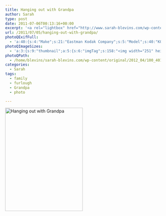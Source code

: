 ```yaml
---
title: Hanging out with Grandpa
author: Sarah
type: post
date: 2011-07-06T00:13:16+00:00
excerpt: '<a rel="lightbox" href="http://www.sarah-blevins.com/wp-content/main/2012_04/100_4014.jpg" title="Hanging out with Grandpa"><img width="251" height="335" alt="Hanging out with Grandpa" src="http://www.sarah-blevins.com/wp-content/thumbnail/2012_04/100_4014.jpg" class="photoQexcerpt photoQLinkImg" /></a>'
url: /2011/07/05/hanging-out-with-grandpa/
photoQExifFull:
  - 'a:40:{s:4:"Make";s:21:"Eastman Kodak Company";s:5:"Model";s:40:"KODAK EASYSHARE C813 ZOOM DIGITAL CAMERA";s:11:"Orientation";s:17:"1: Normal (0 deg)";s:11:"xResolution";s:3:"480";s:11:"yResolution";s:3:"480";s:14:"ResolutionUnit";s:4:"Inch";s:8:"Software";s:15:"QuickTime 7.6.6";s:8:"DateTime";s:19:"2011:07:07 20:36:44";s:12:"HostComputer";s:15:"Mac OS X 10.6.7";s:12:"ExposureTime";s:8:"1/64 sec";s:7:"FNumber";s:5:"f/2.7";s:15:"ExposureProgram";s:7:"Program";s:15:"ISOSpeedRatings";s:3:"200";s:11:"ExifVersion";s:11:"version 2.2";s:16:"DateTimeOriginal";s:19:"2011:07:05 17:13:16";s:17:"DateTimedigitized";s:19:"2011:07:05 17:13:16";s:17:"ShutterSpeedValue";s:8:"1/63 sec";s:13:"ApertureValue";s:5:"f/2.7";s:17:"ExposureBiasValue";s:4:"0 EV";s:16:"MaxApertureValue";s:5:"f/2.7";s:12:"MeteringMode";s:13:"Multi-Segment";s:11:"LightSource";s:15:"Unknown or Auto";s:5:"Flash";s:18:"Red Eye, Auto-Mode";s:11:"FocalLength";s:4:"6 mm";s:15:"FlashPixVersion";s:9:"version 1";s:10:"ColorSpace";s:4:"sRGB";s:14:"ExifImageWidth";s:11:"3296 pixels";s:15:"ExifImageHeight";s:11:"2472 pixels";s:13:"ExposureIndex";s:3:"200";s:13:"SensingMethod";s:35:"Unknown: One Chip Color Area Sensor";s:10:"FileSource";s:20:"Digital Still Camera";s:9:"SceneType";s:21:"Directly Photographed";s:12:"ExposureMode";s:1:"0";s:12:"WhiteBalance";s:1:"0";s:16:"DigitalZoomRatio";s:1:"0";s:16:"SceneCaptureMode";s:1:"0";s:8:"Contrast";s:1:"0";s:10:"Saturation";s:1:"0";s:9:"Sharpness";s:1:"0";s:20:"FocalLength35mmEquiv";s:0:"";}'
photoQImageSizes:
  - 'a:3:{s:9:"thumbnail";a:5:{s:6:"imgTag";s:158:"<img width="251" height="335" alt="Hanging out with Grandpa" src="http://www.sarah-blevins.com/wp-content/thumbnail/2012_04/100_4014.jpg" class="PhotoQImg" />";s:6:"imgUrl";s:70:"http://www.sarah-blevins.com/wp-content/thumbnail/2012_04/100_4014.jpg";s:7:"imgPath";s:73:"/home/blevins/sarah-blevins.com/wp-content/thumbnail/2012_04/100_4014.jpg";s:8:"imgWidth";s:3:"251";s:9:"imgHeight";s:3:"335";}s:4:"main";a:5:{s:6:"imgTag";s:153:"<img width="394" height="525" alt="Hanging out with Grandpa" src="http://www.sarah-blevins.com/wp-content/main/2012_04/100_4014.jpg" class="PhotoQImg" />";s:6:"imgUrl";s:65:"http://www.sarah-blevins.com/wp-content/main/2012_04/100_4014.jpg";s:7:"imgPath";s:68:"/home/blevins/sarah-blevins.com/wp-content/main/2012_04/100_4014.jpg";s:8:"imgWidth";s:3:"394";s:9:"imgHeight";s:3:"525";}s:8:"original";a:5:{s:6:"imgTag";s:159:"<img width="2472" height="3296" alt="Hanging out with Grandpa" src="http://www.sarah-blevins.com/wp-content/original/2012_04/100_4014.jpg" class="PhotoQImg" />";s:6:"imgUrl";s:69:"http://www.sarah-blevins.com/wp-content/original/2012_04/100_4014.jpg";s:7:"imgPath";s:72:"/home/blevins/sarah-blevins.com/wp-content/original/2012_04/100_4014.jpg";s:8:"imgWidth";s:4:"2472";s:9:"imgHeight";s:4:"3296";}}'
photoQPath:
  - /home/blevins/sarah-blevins.com/wp-content/original/2012_04/100_4014.jpg
categories:
  - Sarah
tags:
  - family
  - furlough
  - Grandpa
  - photo

---
```

<a rel="lightbox" href="http://www.sarah-blevins.com/wp-content/original/2012_04/100_4014.jpg" title="Hanging out with Grandpa"><img width="251" height="335" alt="Hanging out with Grandpa" src="http://www.sarah-blevins.com/wp-content/thumbnail/2012_04/100_4014.jpg" class="photoQcontent photoQLinkImg" /></a>

<div class="photoQDescr">
</div>